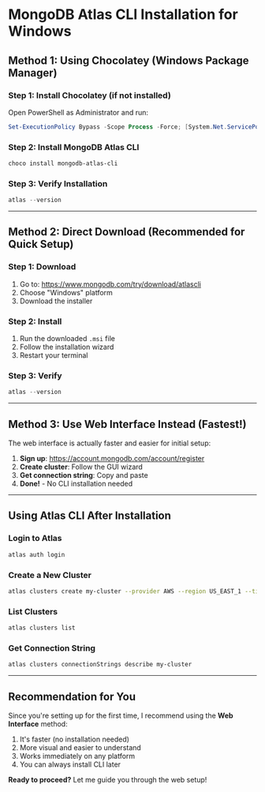# MongoDB Atlas CLI Installation for Windows

## Method 1: Using Chocolatey (Windows Package Manager)

### Step 1: Install Chocolatey (if not installed)
Open PowerShell as Administrator and run:
```powershell
Set-ExecutionPolicy Bypass -Scope Process -Force; [System.Net.ServicePointManager]::SecurityProtocol = [System.Net.ServicePointManager]::SecurityProtocol -bor 3072; iex ((New-Object System.Net.WebClient).DownloadString('https://community.chocolatey.org/install.ps1'))
```

### Step 2: Install MongoDB Atlas CLI
```powershell
choco install mongodb-atlas-cli
```

### Step 3: Verify Installation
```powershell
atlas --version
```

---

## Method 2: Direct Download (Recommended for Quick Setup)

### Step 1: Download
1. Go to: https://www.mongodb.com/try/download/atlascli
2. Choose "Windows" platform
3. Download the installer

### Step 2: Install
1. Run the downloaded `.msi` file
2. Follow the installation wizard
3. Restart your terminal

### Step 3: Verify
```powershell
atlas --version
```

---

## Method 3: Use Web Interface Instead (Fastest!)

The web interface is actually faster and easier for initial setup:

1. **Sign up**: https://account.mongodb.com/account/register
2. **Create cluster**: Follow the GUI wizard
3. **Get connection string**: Copy and paste
4. **Done!** - No CLI installation needed

---

## Using Atlas CLI After Installation

### Login to Atlas
```bash
atlas auth login
```

### Create a New Cluster
```bash
atlas clusters create my-cluster --provider AWS --region US_EAST_1 --tier M0
```

### List Clusters
```bash
atlas clusters list
```

### Get Connection String
```bash
atlas clusters connectionStrings describe my-cluster
```

---

## Recommendation for You

Since you're setting up for the first time, I recommend using the **Web Interface** method:

1. It's faster (no installation needed)
2. More visual and easier to understand
3. Works immediately on any platform
4. You can always install CLI later

**Ready to proceed?** Let me guide you through the web setup!
